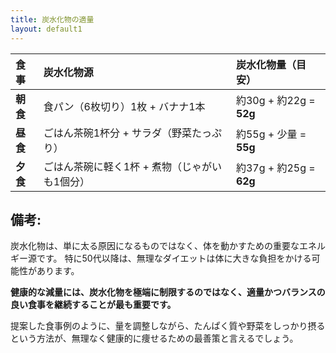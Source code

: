 ```yaml
---
title: 炭水化物の適量
layout: default1
---
```

| 食事 | 炭水化物源 | 炭水化物量（目安） |
| :--- | :--- | :--- |
| **朝食** | 食パン（6枚切り）1枚 + バナナ1本 | 約30g + 約22g = **52g** |
| **昼食** | ごはん茶碗1杯分 + サラダ（野菜たっぷり） | 約55g + 少量 = **55g** |
| **夕食** | ごはん茶碗に軽く1杯 + 煮物（じゃがいも1個分） | 約37g + 約25g = **62g** |

## 備考:

炭水化物は、単に太る原因になるものではなく、体を動かすための重要なエネルギー源です。
特に50代以降は、無理なダイエットは体に大きな負担をかける可能性があります。

**健康的な減量には、炭水化物を極端に制限するのではなく、適量かつバランスの良い食事を継続することが最も重要です。**

提案した食事例のように、量を調整しながら、たんぱく質や野菜をしっかり摂るという方法が、無理なく健康的に痩せるための最善策と言えるでしょう。